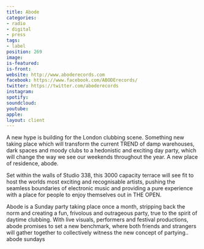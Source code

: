 ```yaml
---
title: Abode
categories:
- radio
- digital
- press
tags:
- label
position: 269
image: 
is-featured: 
is-front: 
website: http://www.aboderecords.com
facebook: https://www.facebook.com/ABODErecords/
twitter: https://twitter.com/aboderecords
instagram: 
spotify: 
soundcloud: 
youtube: 
apple: 
layout: client
---
```


A new hype is building for the London clubbing scene. Something new taking place which will transform the current TREND of damp warehouses, dark spaces and moody clubs to a hedonistic and exciting day party, which will change the way we see our weekends throughout the year. A new place of residence, abode.

Set within the walls of Studio 338, this 3000 capacity terrace will see fit to host the worlds most exciting and recognisable artists, pushing the seamless boundaries of electronic music and providing a pure experience with a place for people to enjoy themselves out in THE OPEN.

Abode is a Sunday party taking place once a month, stripping back the norm and creating a fun, frivolous and outrageous party, true to the spirit of daytime clubbing. With live visuals, performers and festival productions, abode promises to set a new benchmark, where both friends and strangers will gather together to collectively witness the new concept of partying.. abode sundays